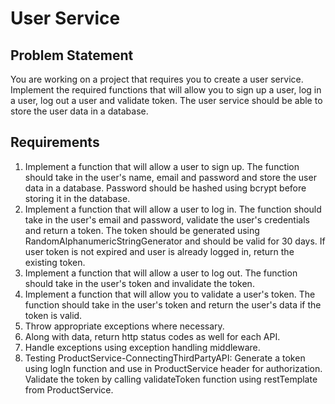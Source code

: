 # User Service

## Problem Statement

You are working on a project that requires you to create a user service. Implement the required functions that will allow you to sign up a user, log in a user, log out a user and validate token. The user service should be able to store the user data in a database.

## Requirements
1. Implement a function that will allow a user to sign up. The function should take in the user's name, email and password and store the user data in a database. Password should be hashed using bcrypt before storing it in the database.
2. Implement a function that will allow a user to log in. The function should take in the user's email and password, validate the user's credentials and return a token. The token should be generated using RandomAlphanumericStringGenerator and should be valid for 30 days. If user token is not expired and user is already logged in, return the existing token.
3. Implement a function that will allow a user to log out. The function should take in the user's token and invalidate the token.
4. Implement a function that will allow you to validate a user's token. The function should take in the user's token and return the user's data if the token is valid.
5. Throw appropriate exceptions where necessary.
6. Along with data, return http status codes as well for each API.
7. Handle exceptions using exception handling middleware.
8. Testing ProductService-ConnectingThirdPartyAPI: Generate a token using logIn function and use in ProductService header for authorization. Validate the token by calling validateToken function using restTemplate from ProductService.
